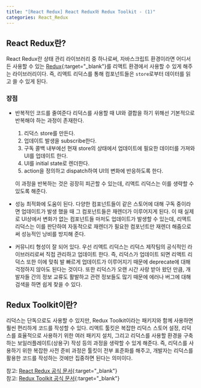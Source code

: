 ```yaml
---
title: "[React Redux] React Redux와 Redux Toolkit - (1)"
categories: React_Redux
---
```


## React Redux란?

React Redux란 상태 관리 라이브러리 중 하나로써, 자바스크립트 환경이라면 어디서든 사용할 수 있는 [Redux](https://redux.js.org/){:target="\_blank"}를 리액트 환경에서 사용할 수 있게 해주는 라이브러리이다. 즉, 리액트 리덕스를 통해 컴포넌트들은 `store`로부터 데이터를 읽고 쓸 수 있게 된다.

### 장점

- 반복적인 코드를 줄여준다
  리덕스를 사용할 때 UI와 결합을 하기 위해선 기본적으로 반복해야 하는 과정이 존재한다.

  1. 리덕스 store를 만든다.
  2. 업데이트 발생을 subscribe한다.
  3. 구독 콜백 내부에선 현재 store의 상태에서 업데이트에 필요한 데이터를 가져와 UI를 업데이트 한다.
  4. UI를 initial state로 렌더한다.
  5. action을 정의하고 dispatch하여 UI의 변화에 반응하도록 한다.

  이 과정을 반복하는 것은 굉장히 피곤할 수 있는데, 리액트 리덕스는 이를 생략할 수 있도록 해준다.

- 성능 최적화에 도움이 된다.
  다양한 컴포넌트들이 같은 스토어에 대해 구독 중이라면 업데이트가 발생 했을 때 그 컴포넌트들은 재렌더가 이루어지게 된다. 이 때 실제로 UI상에서 변화가 없는 컴포넌트들 마저도 업데이트가 발생할 수 있는데, 리액트 리덕스는 이를 판단하여 자동적으로 재렌더가 필요한 컴포넌트만 재렌더 해줌으로써 성능적인 낭비를 방지해 준다.

- 커뮤니티 형성이 잘 되어 있다.
  우선 리액트 리덕스는 리덕스 제작팀의 공식적인 라이브러리로써 직접 관리하고 업데이트 한다. 즉, 리덕스가 업데이트 되면 리액트 리덕스 또한 이에 맞춰 발 빠르게 업데이트가 이루어지기 때문에 deprecate에 대해 걱정하지 않아도 된다는 것이다. 또한 리덕스가 오랜 시간 사랑 받아 왔던 만큼, 개발자들 간의 정보 교류도 활발하고 관련 정보들도 많기 때문에 에러나 버그에 대해 검색을 하면 쉽게 찾을 수 있다.

## Redux Toolkit이란?

리덕스는 단독으로도 사용할 수 있지만, Redux Toolkit이라는 패키지와 함께 사용하면 훨씬 편리하게 코드를 작성할 수 있다. 리액트 툴킷은 복잡한 리덕스 스토어 설정, 리덕스를 효율적으로 사용하기 위한 여러 패키지 설치, 그리고 리덕스를 사용할 환경을 구축하는 보일러플레이트(상용구) 작성 등의 과정을 생략할 수 있게 해준다. 즉, 리덕스를 사용하기 위한 복잡한 사전 준비 과정은 툴킷이 전부 표준화를 해주고, 개발자는 리덕스를 활용한 코드를 작성하는 것에만 집중하면 된다는 의미이다.

참고: [React Redux 공식 문서](https://react-redux.js.org/introduction/getting-started){:target="\_blank"}  
참고: [Redux Toolkit 공식 문서](https://redux-toolkit.js.org/introduction/getting-started){:target="\_blank"}
